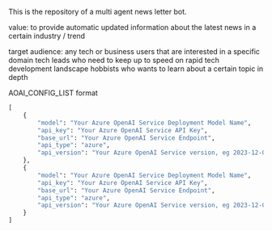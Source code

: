 This is the repository of a multi agent news letter bot.

value:
to provide automatic updated information about the latest news in a certain industry / trend

target audience:
any tech or business users that are interested in a specific domain
tech leads who need to keep up to speed on rapid tech development landscape
hobbists who wants to learn about a certain topic in depth


AOAI_CONFIG_LIST format
```python
[
    {
        "model": "Your Azure OpenAI Service Deployment Model Name",
        "api_key": "Your Azure OpenAI Service API Key",
        "base_url": "Your Azure OpenAI Service Endpoint",
        "api_type": "azure",
        "api_version": "Your Azure OpenAI Service version, eg 2023-12-01-preview"
    },
    {
        "model": "Your Azure OpenAI Service Deployment Model Name",
        "api_key": "Your Azure OpenAI Service API Key",
        "base_url": "Your Azure OpenAI Service Endpoint",
        "api_type": "azure",
        "api_version": "Your Azure OpenAI Service version, eg 2023-12-01-preview"
    }
]
```